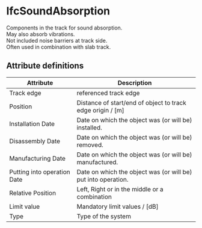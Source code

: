 IfcSoundAbsorption
==================
Components in the track for sound absorption.  
May also absorb vibrations.  
Not included noise barriers at track side.  
Often used in combination with slab track.  


Attribute definitions
---------------------
| Attribute                   | Description                                                   |
|-----------------------------|---------------------------------------------------------------|
| Track edge                  | referenced track edge                                         |
| Position                    | Distance of start/end of object to track edge origin / [m]    |
| Installation Date           | Date on which the object was (or will be) installed.          |
| Disassembly Date            | Date on which the object was (or will be) removed.            |
| Manufacturing Date          | Date on which the object was (or will be) manufactured.       |
| Putting into operation Date | Date on which the object was (or will be) put into operation. |
| Relative Position           | Left, Right or in the middle or a combination                 |
| Limit value                 | Mandatory limit values / [dB]                                 |
| Type                        | Type of the system                                            |

